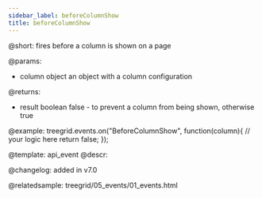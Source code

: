 ```yaml
---
sidebar_label: beforeColumnShow
title: beforeColumnShow
---          
```


@short: fires before a column is shown on a page

@params: 
- column   object  an object with a column configuration


@returns:
- result	boolean		false - to prevent a column from being shown, otherwise true

@example:
treegrid.events.on("BeforeColumnShow", function(column){
    // your logic here
    return false;
});


@template: api_event
@descr:

@changelog: added in v7.0

@relatedsample: treegrid/05_events/01_events.html

